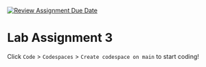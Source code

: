 [![Review Assignment Due Date](https://classroom.github.com/assets/deadline-readme-button-22041afd0340ce965d47ae6ef1cefeee28c7c493a6346c4f15d667ab976d596c.svg)](https://classroom.github.com/a/jgWdhG0R)
# Lab Assignment 3
Click `Code` > `Codespaces` > `Create codespace on main` to start coding!

